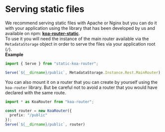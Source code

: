 # Serving static files
We recommend serving static files with Apache or Nginx but you can do it with your application using the library that has been developed by us and available on npm: **[koa-router-static](https://www.npmjs.com/package/static-koa-router)**.  
To use it you will need the instance of the main router available via the `MetadataStorage` object in order to serve the files via your application root (`/`).  
**Example**
```typescript
import { Serve } from "static-koa-router";

Serve(`${__dirname}/public`, MetadataStorage.Instance.Rest.MainRouter)
```

You can also mount it on a router that you can create by yourself using the `koa-router` library. But be careful not to avoid a router that you would have declared with the same route.
```typescript
import * as KoaRouter from "koa-router";

const router = new KoaRouter({
  prefix: "/public"
});
Serve(`${__dirname}/public`, router)
```
